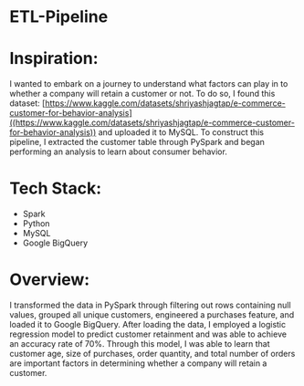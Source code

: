 # ETL-Pipeline

# Inspiration:
I wanted to embark on a journey to understand what factors can play in to whether a company will retain a customer or not. To do so, I found this dataset: [https://www.kaggle.com/datasets/shriyashjagtap/e-commerce-customer-for-behavior-analysis]((https://www.kaggle.com/datasets/shriyashjagtap/e-commerce-customer-for-behavior-analysis)) and uploaded it to MySQL. To construct this pipeline, I extracted the customer table through PySpark and began performing an analysis to learn about consumer behavior.

# Tech Stack:
- Spark
- Python
- MySQL
- Google BigQuery

# Overview: 
I transformed the data in PySpark through filtering out rows containing null values, grouped all unique customers, engineered a purchases feature, and loaded it to Google BigQuery. After loading the data, I employed a logistic regression model to predict customer retainment and was able to achieve an accuracy rate of 70%. Through this model, I was able to learn that customer age, size of purchases, order quantity, and total number of orders are important factors in determining whether a company will retain a customer.
